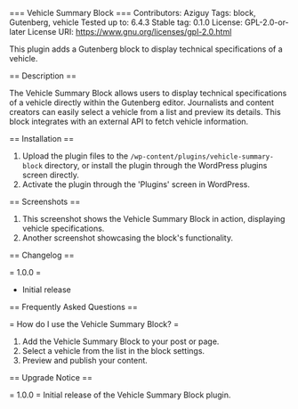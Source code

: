 === Vehicle Summary Block ===
Contributors: Aziguy
Tags: block, Gutenberg, vehicle
Tested up to: 6.4.3
Stable tag: 0.1.0
License: GPL-2.0-or-later
License URI: https://www.gnu.org/licenses/gpl-2.0.html

This plugin adds a Gutenberg block to display technical specifications of a vehicle.

== Description ==

The Vehicle Summary Block allows users to display technical specifications of a vehicle directly within the Gutenberg editor. Journalists and content creators can easily select a vehicle from a list and preview its details. This block integrates with an external API to fetch vehicle information.

== Installation ==

1. Upload the plugin files to the `/wp-content/plugins/vehicle-summary-block` directory, or install the plugin through the WordPress plugins screen directly.
2. Activate the plugin through the 'Plugins' screen in WordPress.

== Screenshots ==

1. This screenshot shows the Vehicle Summary Block in action, displaying vehicle specifications.
2. Another screenshot showcasing the block's functionality.

== Changelog ==

= 1.0.0 =

- Initial release

== Frequently Asked Questions ==

= How do I use the Vehicle Summary Block? =

1. Add the Vehicle Summary Block to your post or page.
2. Select a vehicle from the list in the block settings.
3. Preview and publish your content.

== Upgrade Notice ==

= 1.0.0 =
Initial release of the Vehicle Summary Block plugin.
